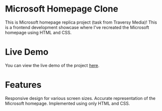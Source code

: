 # Microsoft Homepage Clone
This is Microsoft homepage replica project (task from Traversy Media)! This is a frontend development showcase where I've recreated the Microsoft homepage using HTML and CSS.

# Live Demo
You can view the live demo of the project [here](https://romazinkevich.github.io/MicrosoftHomepageClone/).

# Features
Responsive design for various screen sizes.
Accurate representation of the Microsoft homepage.
Implemented using only HTML and CSS.
